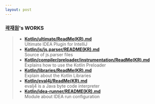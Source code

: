 ```yaml
---
layout: post
---
```


### [곽재원](https://github.com/tsfo1489)'s WORKS 
> * [**Kotlin/ultimate/ReadMe(KR).md**](https://github.com/18-1-SKKU-OSS/kotlin/blob/master/ultimate)  
Ultimate IDEA Plugin for IntelliJ
> * [**Kotlin/js/js.parser/README(KR).md**](https://github.com/18-1-SKKU-OSS/kotlin/tree/master/js/js.parser)  
Source of js.parser files
> * [**Kotlin/compiler/preloader/instrumentation/ReadMe(KR).md**](https://github.com/18-1-SKKU-OSS/kotlin/tree/master/compiler/preloader/instrumentation/)  
Explains how to use the Kotlin Preloader
> * [**Kotlin/libraries/ReadMe(KR).md**](https://github.com/18-1-SKKU-OSS/kotlin/tree/master/libraries/)  
Explain about the Kotlin Libraries
> * [**Kotlin/eval4j/ReadMe(KR).md**](https://github.com/18-1-SKKU-OSS/kotlin/tree/master/eval4j/)  
evalj4 is a Java byte code interpreter
> * [**Kotlin/idea-runner/README(KR).md**](https://github.com/18-1-SKKU-OSS/kotlin/tree/master/idea-runner/README(KR).md)  
Module about IDEA run configuration

